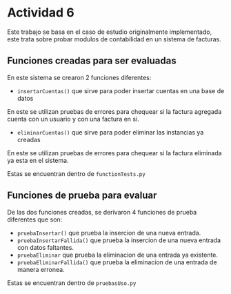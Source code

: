 # Actividad 6

Este trabajo se basa en el caso de estudio originalmente implementado, este trata sobre probar modulos de contabilidad en un sistema de facturas.

## Funciones creadas para ser evaluadas

En este sistema se crearon 2 funciones diferentes:

- `insertarCuentas()` que sirve para poder insertar cuentas en una base de datos

En este se utilizan pruebas de errores para chequear si la factura agregada cuenta con un usuario y con una factura en si.

- `eliminarCuentas()` que sirve para poder eliminar las instancias ya creadas

En este se utilizan pruebas de errores para chequear si la factura eliminada ya esta en el sistema.

Estas se encuentran dentro de ``functionTests.py``

## Funciones de prueba para evaluar

De las dos funciones creadas, se derivaron 4 funciones de prueba diferentes que son:
- `pruebaInsertar()` que prueba la insercion de una nueva entrada.
- `pruebaInsertarFallida()` que prueba la insercion de una nueva entrada con datos faltantes.
- `pruebaEliminar` que prueba la eliminacion de una entrada ya existente.
- `pruebaEliminarFallida()` que prueba la eliminacion de una entrada de manera erronea.

Estas se encuentran dentro de ``pruebasUso.py``
